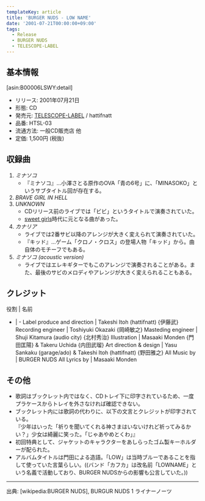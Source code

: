 ```yaml
---
templateKey: article
title: 'BURGER NUDS - LOW NAME'
date: '2001-07-21T00:00:00+09:00'
tags:
  - Release
  - BURGER NUDS
  - TELESCOPE-LABEL
---
```

## 基本情報

[asin:B00006LSWY:detail]

* リリース: 2001年07月21日
* 形態: CD
* 発売元: [TELESCOPE-LABEL](/articles/label%3Atelescope) / hattifnatt
* 品番: HTSL-03
* 流通方法: 一般CD販売店 他
* 定価: 1,500円 (税抜)

## 収録曲

1. *ミナソコ*
   * 『ミナソコ』…小澤さとる原作のOVA「青の6号」に、「MINASOKO」というサブタイトル回が存在する。
2. *BRAVE GIRL IN HELL*
3. *UNKNOWN*
   * CDリリース前のライブでは「ビビ」というタイトルで演奏されていた。
   * [sweet girls](/articles/band:sweetgirls)時代に元となる曲があった。
4. *カナリア*
   * ライブでは2番サビ以降のアレンジが大きく変えられて演奏されていた。
   * 『キッド』…ゲーム「クロノ・クロス」の登場人物「キッド」から。曲自体のモチーフでもある。
5. *ミナソコ (acoustic version)*
   * ライブではエレキギターでもこのアレンジで演奏されることがある。また、最後のサビのメロディやアレンジが大きく変えられることもある。

## クレジット

役割 | 名前
- | -
Label produce and direction | Takeshi Itoh (hattifnatt) {伊藤武}
Recording engineer | Toshiyuki Okazaki {岡崎敏之}
Masteding engineer | Shuji Kitamura (audio city) {北村秀治}
Illustration | Masaaki Monden {門田匡陽} & Takeru Uchida {内田武瑠}
Art direction & design | Yasu Sankaku (garage/ado) & Takeshi Itoh (hattifnatt) {野田雅之}
All Music by | BURGER NUDS
All Lyrics by | Masaaki Monden

## その他

* 歌詞はブックレット内ではなく、CDトレイ下に印字されているため、一度プラケースからトレイを外さなければ確認できない。
* ブックレット内には歌詞の代わりに、以下の文言とクレジットが印字されている。<br>
  『少年はいった「祈りを聞いてくれる神さまはいないけれど祈ってみるかい？」少女は綺麗に笑った。「じゃあやめとくわ」』
* 初回特典として、ジャケットのキャラクターをあしらったゴム製キーホルダーが配られた。
* アルバムタイトルは門田による造語。「LOW」は当時ブルーであることを指して使っていた言葉らしい。((バンド「カフカ」は改名前「LOWNAME」という名義で活動しており、BURGER NUDSからの影響も公言していた。))

---

出典: [wikipedia:BURGER NUDS], BURGUR NUDS 1 ライナーノーツ
